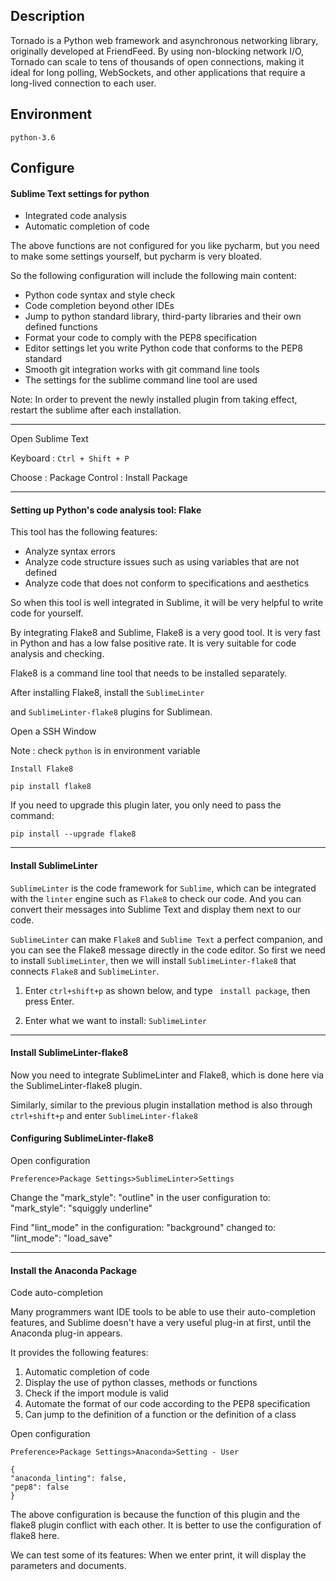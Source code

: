 ## Description

Tornado is a Python web framework and asynchronous networking library, originally developed at FriendFeed. By using non-blocking network I/O, Tornado can scale to tens of thousands of open connections, making it ideal for long polling, WebSockets, and other applications that require a long-lived connection to each user.

## Environment

``python-3.6``

## Configure
#### Sublime Text settings for python
* Integrated code analysis
* Automatic completion of code

The above functions are not configured for you like pycharm, but you need to make some settings yourself, but pycharm is very bloated.

So the following configuration will include the following main content:

* Python code syntax and style check
* Code completion beyond other IDEs
* Jump to python standard library, third-party libraries and their own defined functions
* Format your code to comply with the PEP8 specification
* Editor settings let you write Python code that conforms to the PEP8 standard
* Smooth git integration works with git command line tools
* The settings for the sublime command line tool are used

Note: In order to prevent the newly installed plugin from taking effect, restart the sublime after each installation.

---
Open Sublime Text

Keyboard : ``Ctrl + Shift + P``

Choose : Package Control : Install Package

---
#### Setting up Python's code analysis tool: Flake

This tool has the following features:

* Analyze syntax errors
* Analyze code structure issues such as using variables that are not defined
* Analyze code that does not conform to specifications and aesthetics

So when this tool is well integrated in Sublime, it will be very helpful to write code for yourself.

By integrating Flake8 and Sublime, Flake8 is a very good tool. It is very fast in Python and has a low false positive rate. It is very suitable for code analysis and checking.

Flake8 is a command line tool that needs to be installed separately.

After installing Flake8, install the ``SublimeLinter`` 

and ``SublimeLinter-flake8`` plugins for Sublimean.

Open a SSH Window

Note : check ``python`` is in environment variable

``Install Flake8``

``pip install flake8``

If you need to upgrade this plugin later, you only need to pass the command:

``pip install --upgrade flake8``

---
#### Install SublimeLinter

``SublimeLinter`` is the code framework for ``Sublime``, which can be integrated with the ``linter`` engine such as ``Flake8`` to check our code.
And you can convert their messages into Sublime Text and display them next to our code.

``SublimeLinter`` can make ``Flake8`` and ``Sublime Text`` a perfect companion, and you can see the Flake8 message directly in the code editor.
So first we need to install ``SublimeLinter``, then we will install ``SublimeLinter-flake8`` that connects ``Flake8`` and ``SublimeLinter``.

1. Enter ``ctrl+shift+p`` as shown below, and type `` install package``, then press Enter.

2. Enter what we want to install: ``SublimeLinter``

---
#### Install SublimeLinter-flake8

Now you need to integrate SublimeLinter and Flake8, which is done here via the SublimeLinter-flake8 plugin.

Similarly, similar to the previous plugin installation method is also 
through ``ctrl+shift+p`` and enter ``SublimeLinter-flake8``

#### Configuring SublimeLinter-flake8

Open configuration

``Preference>Package Settings>SublimeLinter>Settings``

Change the "mark_style": "outline" in the user configuration to: "mark_style": "squiggly underline"

Find "lint_mode" in the configuration: "background" changed to: "lint_mode": "load_save"

---
#### Install the Anaconda Package

Code auto-completion

Many programmers want IDE tools to be able to use their auto-completion features, and Sublime doesn't have a very useful plug-in at first, until the Anaconda plug-in appears.

It provides the following features:

1. Automatic completion of code
2. Display the use of python classes, methods or functions
3. Check if the import module is valid
4. Automate the format of our code according to the PEP8 specification
5. Can jump to the definition of a function or the definition of a class

Open configuration

``Preference>Package Settings>Anaconda>Setting - User``

```
{
"anaconda_linting": false,
"pep8": false
}
```
The above configuration is because the function of this plugin and the flake8 plugin conflict with each other. It is better to use the configuration of flake8 here.

We can test some of its features:
When we enter print, it will display the parameters and documents.
